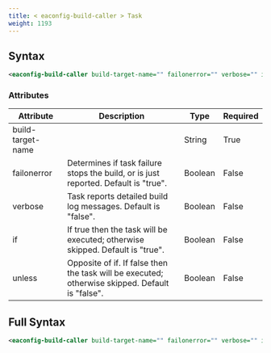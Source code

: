 ```yaml
---
title: < eaconfig-build-caller > Task
weight: 1193
---
```

## Syntax
```xml
<eaconfig-build-caller build-target-name="" failonerror="" verbose="" if="" unless="" />
```
### Attributes
| Attribute | Description | Type | Required |
| --------- | ----------- | ---- | -------- |
| build-target-name |  | String | True |
| failonerror | Determines if task failure stops the build, or is just reported. Default is &quot;true&quot;. | Boolean | False |
| verbose | Task reports detailed build log messages.  Default is &quot;false&quot;. | Boolean | False |
| if | If true then the task will be executed; otherwise skipped. Default is &quot;true&quot;. | Boolean | False |
| unless | Opposite of if.  If false then the task will be executed; otherwise skipped. Default is &quot;false&quot;. | Boolean | False |

## Full Syntax
```xml
<eaconfig-build-caller build-target-name="" failonerror="" verbose="" if="" unless="" />
```
